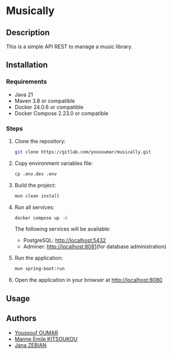 # Musically

## Description

This is a simple API REST to manage a music library.

## Installation

### Requirements

- Java 21
- Maven 3.8 or compatible
- Docker 24.0.6 or compatible
- Docker Compose 2.23.0 or compatible

### Steps

1. Clone the repository:
    
    ```bash
    git clone https://gitlab.com/yousoumar/musically.git
    ```

2. Copy environment variables file:

    ```bash
    cp .env.dev .env
    ```

3. Build the project:

    ```bash
    mvn clean install
    ```

4. Run all services:

    ```bash
    docker compose up -d
   ```
   The following services will be available:
    - PostgreSQL: [http://localhost:5432](http://localhost:5432)
    - Adminer: [http://localhost:8081](http://localhost:8081)(for database administration)
   
5. Run the application:

    ```bash
    mvn spring-boot:run
    ```

6. Open the application in your browser at [http://localhost:8080](http://localhost:8080)

## Usage

## Authors

- [Youssouf OUMAR](https://gitlab.com/yousoumar)
- [Manne Emile KITSOUKOU](https://gitlab.com/jarhead-killgrave)
- [Jana ZEBIAN](https://gitlab.com/JanaZebian)

